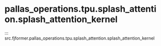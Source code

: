 # pallas_operations.tpu.splash_attention.splash_attention_kernel
::: src.fjformer.pallas_operations.tpu.splash_attention.splash_attention_kernel